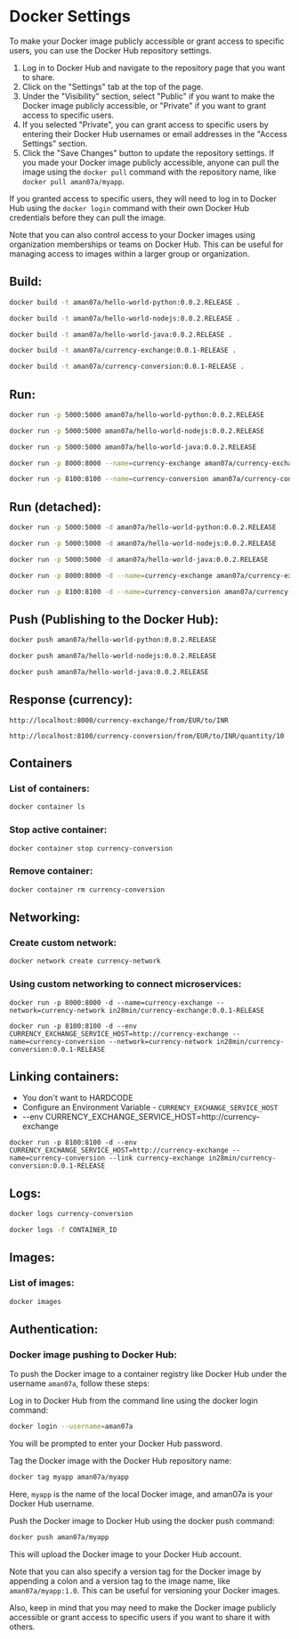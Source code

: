 # Docker Settings

To make your Docker image publicly accessible or grant access to specific users, you can use the Docker Hub repository settings.

1. Log in to Docker Hub and navigate to the repository page that you want to share.
2. Click on the "Settings" tab at the top of the page.
3. Under the "Visibility" section, select "Public" if you want to make the Docker image publicly accessible, or "Private" if you want to grant access to specific users.
4. If you selected "Private", you can grant access to specific users by entering their Docker Hub usernames or email addresses in the "Access Settings" section.
5. Click the "Save Changes" button to update the repository settings.
If you made your Docker image publicly accessible, anyone can pull the image using the `docker pull` command with the repository name, like `docker pull aman07a/myapp`.

If you granted access to specific users, they will need to log in to Docker Hub using the `docker login` command with their own Docker Hub credentials before they can pull the image.

Note that you can also control access to your Docker images using organization memberships or teams on Docker Hub. This can be useful for managing access to images within a larger group or organization.

## Build:
```bash
docker build -t aman07a/hello-world-python:0.0.2.RELEASE .
```
```bash
docker build -t aman07a/hello-world-nodejs:0.0.2.RELEASE .
```
```bash
docker build -t aman07a/hello-world-java:0.0.2.RELEASE .
```
```bash
docker build -t aman07a/currency-exchange:0.0.1-RELEASE .
```
```bash
docker build -t aman07a/currency-conversion:0.0.1-RELEASE .
```

## Run:
```bash
docker run -p 5000:5000 aman07a/hello-world-python:0.0.2.RELEASE
```
```bash
docker run -p 5000:5000 aman07a/hello-world-nodejs:0.0.2.RELEASE
```
```bash
docker run -p 5000:5000 aman07a/hello-world-java:0.0.2.RELEASE
```
```bash
docker run -p 8000:8000 --name=currency-exchange aman07a/currency-exchange:0.0.1-RELEASE
```
```bash
docker run -p 8100:8100 --name=currency-conversion aman07a/currency-conversion:0.0.1-RELEASE
```

## Run (detached):
```bash
docker run -p 5000:5000 -d aman07a/hello-world-python:0.0.2.RELEASE
```
```bash
docker run -p 5000:5000 -d aman07a/hello-world-nodejs:0.0.2.RELEASE
```
```bash
docker run -p 5000:5000 -d aman07a/hello-world-java:0.0.2.RELEASE
```
```bash
docker run -p 8000:8000 -d --name=currency-exchange aman07a/currency-exchange:0.0.1-RELEASE
```
```bash
docker run -p 8100:8100 -d --name=currency-conversion aman07a/currency-conversion:0.0.1-RELEASE
```

## Push (Publishing to the Docker Hub):
```bash
docker push aman07a/hello-world-python:0.0.2.RELEASE
```
```bash
docker push aman07a/hello-world-nodejs:0.0.2.RELEASE
```
```bash
docker push aman07a/hello-world-java:0.0.2.RELEASE
```

## Response (currency):
```url
http://localhost:8000/currency-exchange/from/EUR/to/INR
```
```url
http://localhost:8100/currency-conversion/from/EUR/to/INR/quantity/10
```

## Containers
### List of containers:
```bash
docker container ls
```

### Stop active container:
```bash
docker container stop currency-conversion
```

### Remove container:
```bash
docker container rm currency-conversion
```

## Networking:
### Create custom network:
```bash
docker network create currency-network
```

### Using custom networking to connect microservices:
```url
docker run -p 8000:8000 -d --name=currency-exchange --network=currency-network in28min/currency-exchange:0.0.1-RELEASE
```
```url
docker run -p 8100:8100 -d --env CURRENCY_EXCHANGE_SERVICE_HOST=http://currency-exchange --name=currency-conversion --network=currency-network in28min/currency-conversion:0.0.1-RELEASE
```

## Linking containers:
- You don't want to HARDCODE
- Configure an Environment Variable - `CURRENCY_EXCHANGE_SERVICE_HOST`
- --env CURRENCY_EXCHANGE_SERVICE_HOST=http://currency-exchange
```url
docker run -p 8100:8100 -d --env CURRENCY_EXCHANGE_SERVICE_HOST=http://currency-exchange --name=currency-conversion --link currency-exchange in28min/currency-conversion:0.0.1-RELEASE
```

## Logs:
```bash
docker logs currency-conversion
```
```bash
docker logs -f CONTAINER_ID
```

## Images:
### List of images:
```bash
docker images
```

## Authentication:
### Docker image pushing to Docker Hub:
To push the Docker image to a container registry like Docker Hub under the username `aman07a`, follow these steps:

Log in to Docker Hub from the command line using the docker login command:
```bash
docker login --username=aman07a
```
You will be prompted to enter your Docker Hub password.

Tag the Docker image with the Docker Hub repository name:
```bash
docker tag myapp aman07a/myapp
```
Here, `myapp` is the name of the local Docker image, and aman07a is your Docker Hub username.

Push the Docker image to Docker Hub using the docker push command:
```bash
docker push aman07a/myapp
```
This will upload the Docker image to your Docker Hub account.

Note that you can also specify a version tag for the Docker image by appending a colon and a version tag to the image name, like `aman07a/myapp:1.0`. This can be useful for versioning your Docker images.

Also, keep in mind that you may need to make the Docker image publicly accessible or grant access to specific users if you want to share it with others.
